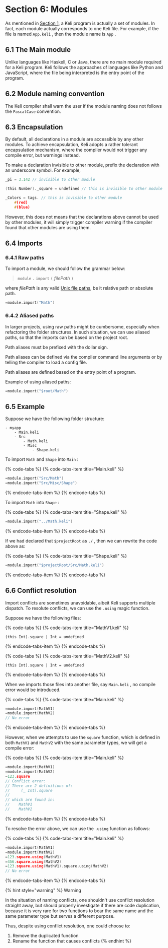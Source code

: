 # Section 6: Modules

As mentioned in [Section 1](chapter-1-introduction.md), a Keli program is actually a set of modules. In fact, each module actually corresponds to one Keli file. For example, if the file is named `App.keli` , then the module name is `App` . 

## 6.1 The Main module

Unlike languages like Haskell, C or Java, there are no main module required for a Keli program. Keli follows the approaches of languages like Python and JavaScript, where the file being interpreted is the entry point of the program. 

## 6.2 Module naming convention

The Keli compiler shall warn the user if the module naming does not follows the `PascalCase` convention.

## 6.3 Encapsulation

By default, all declarations in a module are accessible by any other modules. To achieve encapsulation, Keli adopts a rather tolerant encapsulation mechanism, where the compiler would not trigger any compile error, but warnings instead. 

To make a declaration invisible to other module, prefix the declaration with an underscore symbol. For example,

```c
_pi = 3.142 // invisible to other module

(this Number)._square = undefined // this is invisible to other module

_Colors = tags. // this is invisible to other module
    #(red)
    #(blue)
```

However, this does not means that the declarations above cannot be used by other modules, it will simply trigger compiler warning if the compiler found that other modules are using them.

## 6.4 Imports

### 6.4.1 Raw paths

To import a module, we should follow the grammar below:

> `module` `.` `import` `(` _filePath_ `)`

where _filePath_ is any valid [Unix file paths](https://www.geeksforgeeks.org/absolute-relative-pathnames-unix/), be it relative path or absolute path.

```c
=module.import("Math")
```

### 6.4.2 Aliased paths

In larger projects, using raw paths might be cumbersome, especially when refactoring the folder structures. In such situation, we can use aliased paths, so that the imports can be based on the project root. 

Path aliases must be prefixed with the dollar sign. 

Path aliases can be defined via the compiler command line arguments or by telling the compiler to load a config file.

Path aliases are defined based on the entry point of a program. 

Example of using aliased paths:

```c
=module.import("$root/Math")
```



## 6.5 Example 

Suppose we have the following folder structure:

```text
- myapp
    - Main.keli
    - Src
        - Math.keli
        - Misc
            - Shape.keli
```

To import `Math` and `Shape` into `Main` :

{% code-tabs %}
{% code-tabs-item title="Main.keli" %}
```c
=module.import("Src/Math")
=module.import("Src/Misc/Shape")
```
{% endcode-tabs-item %}
{% endcode-tabs %}

To import `Math` into `Shape` :

{% code-tabs %}
{% code-tabs-item title="Shape.keli" %}
```c
=module.import("../Math.keli")
```
{% endcode-tabs-item %}
{% endcode-tabs %}

If we had declared that `$projectRoot` as `./` , then we can rewrite the code above as:

{% code-tabs %}
{% code-tabs-item title="Shape.keli" %}
```c
=module.import("$projectRoot/Src/Math.keli")
```
{% endcode-tabs-item %}
{% endcode-tabs %}

## 6.6 Conflict resolution

Import conflicts are sometimes unavoidable, albeit Keli supports multiple dispatch. To resolute conflicts, we can use the `.using` magic function.

Suppose we have the following files:

{% code-tabs %}
{% code-tabs-item title="MathV1.keli" %}
```text
(this Int).square | Int = undefined

```
{% endcode-tabs-item %}
{% endcode-tabs %}

{% code-tabs %}
{% code-tabs-item title="MathV2.keli" %}
```text
(this Int).square | Int = undefined

```
{% endcode-tabs-item %}
{% endcode-tabs %}

When we imports those files into another file, say `Main.keli` , no compile error would be introduced.

{% code-tabs %}
{% code-tabs-item title="Main.keli" %}
```c
=module.import(MathV1)
=module.import(MathV2)
// No error
```
{% endcode-tabs-item %}
{% endcode-tabs %}

However, when we attempts to use the `square` function, which is defined in both `MathV1` and `MathV2` with the same parameter types, we will get a compile error:

{% code-tabs %}
{% code-tabs-item title="Main.keli" %}
```c
=module.import(MathV1)
=module.import(MathV2)
=123.square 
// Conflict error: 
// There are 2 definitions of:
//     (_ Int).square
// 
// which are found in:
//    MathV1
//    MathV2
```
{% endcode-tabs-item %}
{% endcode-tabs %}

To resolve the error above, we can use the `.using` function as follows:

{% code-tabs %}
{% code-tabs-item title="Main.keli" %}
```c
=module.import(MathV1)
=module.import(MathV2)
=123.square.using(MathV1)
=456.square.using(MathV2)
=123.square.using(MathV1).square.using(MathV2)
// No error
```
{% endcode-tabs-item %}
{% endcode-tabs %}

{% hint style="warning" %}
Warning

In the situation of naming conflicts, one shouldn't use conflict resolution straight away, but should properly investigate if there are code duplication, because it is very rare for two functions to bear the same name and the same parameter type but serves a different purpose. 

Thus, despite using conflict resolution, one could choose to:

1. Remove the duplicated function
2. Rename the function that causes conflicts
{% endhint %}

